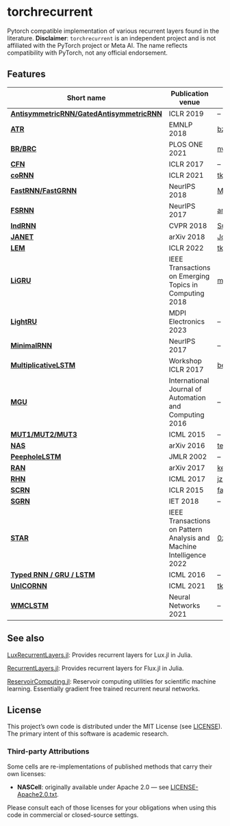 # torchrecurrent

Pytorch compatible implementation of various recurrent layers
found in the literature.
**Disclaimer**: `torchrecurrent` is an independent project
and is not affiliated with the PyTorch project or Meta AI.
The name reflects compatibility with PyTorch, not any official endorsement.

## Features

| Short name | Publication venue | Official implementation |
|------------|-------------------|-----------------------------|
| [**AntisymmetricRNN/GatedAntisymmetricRNN**](https://arxiv.org/abs/1902.09689) | ICLR 2019 | – |
| [**ATR**](https://arxiv.org/abs/1810.12546) | EMNLP 2018 | [bzhangGo/ATR](https://github.com/bzhangGo/ATR) |
| [**BR/BRC**](https://doi.org/10.1371/journal.pone.0252676) | PLOS ONE 2021 | [nvecoven/BRC](https://github.com/nvecoven/BRC) |
| [**CFN**](https://arxiv.org/abs/1612.06212) | ICLR 2017 | – |
| [**coRNN**](https://arxiv.org/abs/2010.00951) | ICLR 2021 | [tk-rusch/coRNN](https://github.com/tk-rusch/coRNN) |
| [**FastRNN/FastGRNN**](https://arxiv.org/abs/1901.02358) | NeurIPS 2018 | [Microsoft/EdgeML](https://github.com/Microsoft/EdgeML) |
| [**FSRNN**](https://arxiv.org/abs/1705.08639) | NeurIPS 2017 | [amujika/Fast-Slow-LSTM](https://github.com/amujika/Fast-Slow-LSTM) |
| [**IndRNN**](https://arxiv.org/abs/1803.04831) | CVPR 2018 | [Sunnydreamrain/IndRNN_Theano_Lasagne](https://github.com/Sunnydreamrain/IndRNN_Theano_Lasagne) |
| [**JANET**](https://arxiv.org/abs/1804.04849) | arXiv 2018 | [JosvanderWesthuizen/janet](https://github.com/JosvanderWesthuizen/janet) |
| [**LEM**](https://arxiv.org/pdf/2110.04744) | ICLR 2022 | [tk-rusch/LEM](https://github.com/tk-rusch/LEM) |
| [**LiGRU**](https://arxiv.org/abs/1803.10225) | IEEE Transactions on Emerging Topics in Computing 2018 | [mravanelli/theano-kaldi-rnn](https://github.com/mravanelli/theano-kaldi-rnn/) |
| [**LightRU**](https://www.mdpi.com/2079-9292/13/16/3204) | MDPI Electronics 2023 | – |
| [**MinimalRNN**](https://arxiv.org/abs/1711.06788) | NeurIPS 2017 | – |
| [**MultiplicativeLSTM**](https://arxiv.org/abs/1609.07959) | Workshop ICLR 2017 | [benkrause/mLSTM](https://github.com/benkrause/mLSTM) |
| [**MGU**](https://arxiv.org/abs/1603.09420) | International Journal of Automation and Computing 2016 | – |
| [**MUT1/MUT2/MUT3**](https://proceedings.mlr.press/v37/jozefowicz15.pdf) | ICML 2015 | – |
| [**NAS**](https://arxiv.org/abs/1611.01578) | arXiv 2016 | [tensorflow_addons/rnn](https://github.com/tensorflow/addons/blob/v0.20.0/tensorflow_addons/rnn/nas_cell.py#L29-L236) |
| [**PeepholeLSTM**](https://www.jmlr.org/papers/volume3/gers02a/gers02a.pdf) | JMLR 2002 | – |
| [**RAN**](https://arxiv.org/abs/1705.07393) | arXiv 2017 | [kentonl/ran](https://github.com/kentonl/ran) |
| [**RHN**](https://arxiv.org/abs/1607.03474) | ICML 2017 | [jzilly/RecurrentHighwayNetworks](https://github.com/jzilly/RecurrentHighwayNetworks) |
| [**SCRN**](https://arxiv.org/abs/1412.7753) | ICLR 2015 | [facebookarchive/SCRNNs](https://github.com/facebookarchive/SCRNNs) |
| [**SGRN**](https://doi.org/10.1049/gtd2.12056) | IET 2018 | – |
| [**STAR**](https://arxiv.org/abs/1911.11033) | IEEE Transactions on Pattern Analysis and Machine Intelligence 2022 | [0zgur0/STAckable-Recurrent-network](https://github.com/0zgur0/STAckable-Recurrent-network) |
| [**Typed RNN / GRU / LSTM**](https://arxiv.org/abs/1602.02218) | ICML 2016 | – |
| [**UnICORNN**](https://arxiv.org/abs/2103.05487) | ICML 2021 | [tk-rusch/unicornn](https://github.com/tk-rusch/unicornn) |
| [**WMCLSTM**](https://arxiv.org/abs/2109.00020) | Neural Networks 2021 | – |

## See also

[LuxRecurrentLayers.jl](https://github.com/MartinuzziFrancesco/LuxRecurrentLayers.jl):
Provides recurrent layers for Lux.jl in Julia.

[RecurrentLayers.jl](https://github.com/MartinuzziFrancesco/RecurrentLayers.jl):
Provides recurrent layers for Flux.jl in Julia.


[ReservoirComputing.jl](https://github.com/SciML/ReservoirComputing.jl):
Reservoir computing utilities for scientific machine learning.
Essentially gradient free trained recurrent neural networks.

## License

This project’s own code is distributed under the MIT License (see [LICENSE](LICENSE)). The primary intent of this software is academic research.

### Third-party Attributions

Some cells are re-implementations of published methods that carry their own licenses:
- **NASCell**: originally available under Apache 2.0 — see [LICENSE-Apache2.0.txt](licenses/Apache2.0.txt).

Please consult each of those licenses for your obligations when using this code in commercial or closed-source settings.